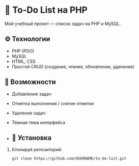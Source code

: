 # 📝 To-Do List на PHP

Мой учебный проект — список задач на PHP и MySQL.

## ⚙️ Технологии
- PHP (PDO)
- MySQL
- HTML, CSS
- Простой CRUD (создание, чтение, обновление, удаление)

## 🚀 Возможности
- Добавление задач
- Отметка выполнения / снятие отметки
- Удаление задач

- Тёмная тема интерфейса

- ## 💾 Установка

1. Клонируй репозиторий:
   ```bash
   git clone https://github.com/USERNAME/to-do-list.git
